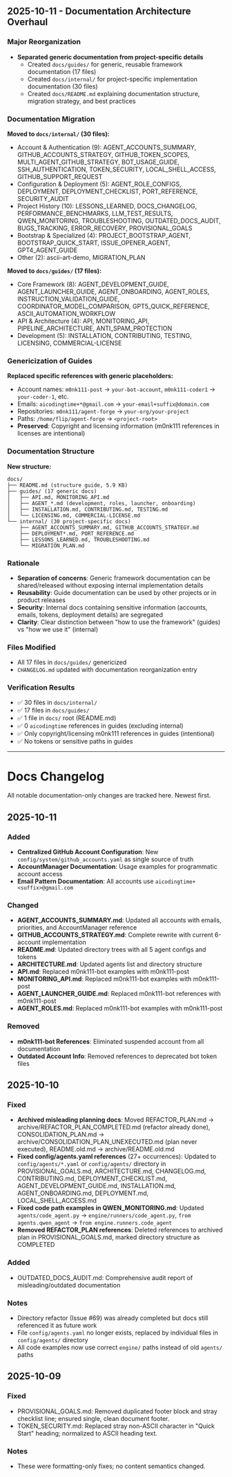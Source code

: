 ## 2025-10-11 - Documentation Architecture Overhaul

### Major Reorganization
- **Separated generic documentation from project-specific details**
  - Created `docs/guides/` for generic, reusable framework documentation (17 files)
  - Created `docs/internal/` for project-specific implementation documentation (30 files)
  - Created `docs/README.md` explaining documentation structure, migration strategy, and best practices

### Documentation Migration
**Moved to `docs/internal/` (30 files):**
- Account & Authentication (9): AGENT_ACCOUNTS_SUMMARY, GITHUB_ACCOUNTS_STRATEGY, GITHUB_TOKEN_SCOPES, MULTI_AGENT_GITHUB_STRATEGY, BOT_USAGE_GUIDE, SSH_AUTHENTICATION, TOKEN_SECURITY, LOCAL_SHELL_ACCESS, GITHUB_SUPPORT_REQUEST
- Configuration & Deployment (5): AGENT_ROLE_CONFIGS, DEPLOYMENT, DEPLOYMENT_CHECKLIST, PORT_REFERENCE, SECURITY_AUDIT
- Project History (10): LESSONS_LEARNED, DOCS_CHANGELOG, PERFORMANCE_BENCHMARKS, LLM_TEST_RESULTS, QWEN_MONITORING, TROUBLESHOOTING, OUTDATED_DOCS_AUDIT, BUGS_TRACKING, ERROR_RECOVERY, PROVISIONAL_GOALS
- Bootstrap & Specialized (4): PROJECT_BOOTSTRAP_AGENT, BOOTSTRAP_QUICK_START, ISSUE_OPENER_AGENT, GPT4_AGENT_GUIDE
- Other (2): ascii-art-demo, MIGRATION_PLAN

**Moved to `docs/guides/` (17 files):**
- Core Framework (8): AGENT_DEVELOPMENT_GUIDE, AGENT_LAUNCHER_GUIDE, AGENT_ONBOARDING, AGENT_ROLES, INSTRUCTION_VALIDATION_GUIDE, COORDINATOR_MODEL_COMPARISON, GPT5_QUICK_REFERENCE, ASCII_AUTOMATION_WORKFLOW
- API & Architecture (4): API, MONITORING_API, PIPELINE_ARCHITECTURE, ANTI_SPAM_PROTECTION
- Development (5): INSTALLATION, CONTRIBUTING, TESTING, LICENSING, COMMERCIAL-LICENSE

### Genericization of Guides
**Replaced specific references with generic placeholders:**
- Account names: `m0nk111-post` → `your-bot-account`, `m0nk111-coder1` → `your-coder-1`, etc.
- Emails: `aicodingtime+*@gmail.com` → `your-email+suffix@domain.com`
- Repositories: `m0nk111/agent-forge` → `your-org/your-project`
- Paths: `/home/flip/agent-forge` → `<project-root>`
- **Preserved**: Copyright and licensing information (m0nk111 references in licenses are intentional)

### Documentation Structure
**New structure:**
```
docs/
├── README.md (structure guide, 5.9 KB)
├── guides/ (17 generic docs)
│   ├── API.md, MONITORING_API.md
│   ├── AGENT_*.md (development, roles, launcher, onboarding)
│   ├── INSTALLATION.md, CONTRIBUTING.md, TESTING.md
│   └── LICENSING.md, COMMERCIAL-LICENSE.md
└── internal/ (30 project-specific docs)
    ├── AGENT_ACCOUNTS_SUMMARY.md, GITHUB_ACCOUNTS_STRATEGY.md
    ├── DEPLOYMENT*.md, PORT_REFERENCE.md
    ├── LESSONS_LEARNED.md, TROUBLESHOOTING.md
    └── MIGRATION_PLAN.md
```

### Rationale
- **Separation of concerns**: Generic framework documentation can be shared/released without exposing internal implementation details
- **Reusability**: Guide documentation can be used by other projects or in product releases
- **Security**: Internal docs containing sensitive information (accounts, emails, tokens, deployment details) are segregated
- **Clarity**: Clear distinction between "how to use the framework" (guides) vs "how we use it" (internal)

### Files Modified
- All 17 files in `docs/guides/` genericized
- `CHANGELOG.md` updated with documentation reorganization entry

### Verification Results
- ✅ 30 files in `docs/internal/`
- ✅ 17 files in `docs/guides/`
- ✅ 1 file in `docs/` root (README.md)
- ✅ 0 `aicodingtime` references in guides (excluding internal)
- ✅ Only copyright/licensing m0nk111 references in guides (intentional)
- ✅ No tokens or sensitive paths in guides

---

# Docs Changelog

All notable documentation-only changes are tracked here. Newest first.

## 2025-10-11

### Added

- **Centralized GitHub Account Configuration**: New `config/system/github_accounts.yaml` as single source of truth
- **AccountManager Documentation**: Usage examples for programmatic account access
- **Email Pattern Documentation**: All accounts use `aicodingtime+<suffix>@gmail.com`

### Changed

- **AGENT_ACCOUNTS_SUMMARY.md**: Updated all accounts with emails, priorities, and AccountManager reference
- **GITHUB_ACCOUNTS_STRATEGY.md**: Complete rewrite with current 6-account implementation
- **README.md**: Updated directory trees with all 5 agent configs and tokens
- **ARCHITECTURE.md**: Updated agents list and directory structure
- **API.md**: Replaced m0nk111-bot examples with m0nk111-post
- **MONITORING_API.md**: Replaced m0nk111-bot examples with m0nk111-post
- **AGENT_LAUNCHER_GUIDE.md**: Replaced m0nk111-bot references with m0nk111-post
- **AGENT_ROLES.md**: Replaced m0nk111-bot examples with m0nk111-post

### Removed

- **m0nk111-bot References**: Eliminated suspended account from all documentation
- **Outdated Account Info**: Removed references to deprecated bot token files

## 2025-10-10

### Fixed

- **Archived misleading planning docs**: Moved REFACTOR_PLAN.md → archive/REFACTOR_PLAN_COMPLETED.md (refactor already done), CONSOLIDATION_PLAN.md → archive/CONSOLIDATION_PLAN_UNEXECUTED.md (plan never executed), README.old.md → archive/README.old.md
- **Fixed config/agents.yaml references** (27+ occurrences): Updated to `config/agents/*.yaml` or `config/agents/` directory in PROVISIONAL_GOALS.md, ARCHITECTURE.md, CHANGELOG.md, CONTRIBUTING.md, DEPLOYMENT_CHECKLIST.md, AGENT_DEVELOPMENT_GUIDE.md, INSTALLATION.md, AGENT_ONBOARDING.md, DEPLOYMENT.md, LOCAL_SHELL_ACCESS.md
- **Fixed code path examples in QWEN_MONITORING.md**: Updated `agents/code_agent.py` → `engine/runners/code_agent.py`, `from agents.qwen_agent` → `from engine.runners.code_agent`
- **Removed REFACTOR_PLAN references**: Deleted references to archived plan in PROVISIONAL_GOALS.md, marked directory structure as COMPLETED

### Added

- OUTDATED_DOCS_AUDIT.md: Comprehensive audit report of misleading/outdated documentation

### Notes

- Directory refactor (Issue #69) was already completed but docs still referenced it as future work
- File `config/agents.yaml` no longer exists, replaced by individual files in `config/agents/` directory
- All code examples now use correct `engine/` paths instead of old `agents/` paths

## 2025-10-09

### Fixed

- PROVISIONAL_GOALS.md: Removed duplicated footer block and stray checklist line; ensured single, clean document footer.
- TOKEN_SECURITY.md: Replaced stray non-ASCII character in "Quick Start" heading; normalized to ASCII heading text.

### Notes

- These were formatting-only fixes; no content semantics changed.
